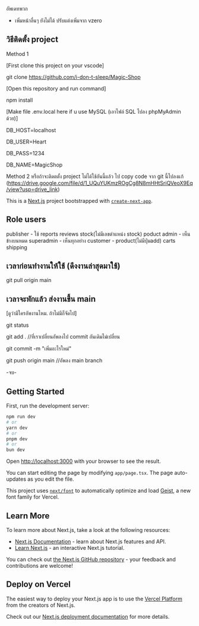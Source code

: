 อัพเดทพวก
- เพิ่มหน้าอื่นๆ ยังไม่ได้ ปรับแต่งเพิ่มจาก vzero

## วิธีติดตั้ง project
Method 1

[First clone this project on your vscode]

git clone https://github.com/i-don-t-sleep/Magic-Shop

[Open this repository and run command]

npm install

[Make file .env.local here if u use MySQL (เอาไฟล์ SQL ไปลง phpMyAdmin ด้วย)]

DB_HOST=localhost

DB_USER=Heart

DB_PASS=1234

DB_NAME=MagicShop

Method 2
หรือถ้าจะติดตตั้ง project ไม่ได้ใช้อันนี้แล้ว ไป copy code จาก git นี้ไปลงแก้
(https://drive.google.com/file/d/1_UQuYUKmzROgCg8N8mHHtSriQVeoX9Eq/view?usp=drive_link)

This is a [Next.js](https://nextjs.org) project bootstrapped with [`create-next-app`](https://nextjs.org/docs/app/api-reference/cli/create-next-app).

## Role users

publisher - ใช้ reports reviews stock(ไม่มีเลขตำแหน่ง stock) poduct
admin - เห็นข้างบนหมด 
superadmin - เห็นทุกอย่าง
customer - product(ไม่มีปุ่มadd) carts shipping

## เวลาก่อนทำงานให้ใช้ (ดึงงานล่าสุดมาใช้)

git pull origin main

## เวลาจะพักแล้ว ส่งงานขึ้น main
[ดูว่ามีใครอัพงานไหม. ถ้าไม่มีก็จัดไป]

git status

git add . //ที่เราเปลี่ยนอัพลงไป commit อันเดิมไม่เปลี่ยน

git commit -m "เพิ่มอะไรใหม่"

git push origin main //อัพลง main branch

-จบ-

## Getting Started

First, run the development server:

```bash
npm run dev
# or
yarn dev
# or
pnpm dev
# or
bun dev
```

Open [http://localhost:3000](http://localhost:3000) with your browser to see the result.

You can start editing the page by modifying `app/page.tsx`. The page auto-updates as you edit the file.

This project uses [`next/font`](https://nextjs.org/docs/app/building-your-application/optimizing/fonts) to automatically optimize and load [Geist](https://vercel.com/font), a new font family for Vercel.

## Learn More

To learn more about Next.js, take a look at the following resources:

- [Next.js Documentation](https://nextjs.org/docs) - learn about Next.js features and API.
- [Learn Next.js](https://nextjs.org/learn) - an interactive Next.js tutorial.

You can check out [the Next.js GitHub repository](https://github.com/vercel/next.js) - your feedback and contributions are welcome!

## Deploy on Vercel

The easiest way to deploy your Next.js app is to use the [Vercel Platform](https://vercel.com/new?utm_medium=default-template&filter=next.js&utm_source=create-next-app&utm_campaign=create-next-app-readme) from the creators of Next.js.

Check out our [Next.js deployment documentation](https://nextjs.org/docs/app/building-your-application/deploying) for more details.
